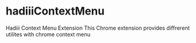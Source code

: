 # hadiiiContextMenu
Hadiii Context Menu Extension
This Chrome extension provides diffrerent utilites with chrome context menu
